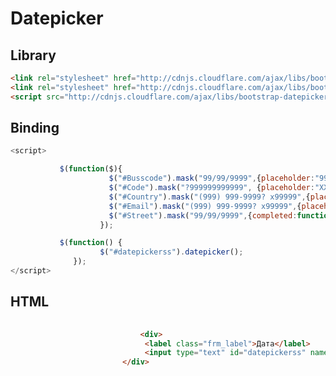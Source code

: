 
# Datepicker

## Library

```html
<link rel="stylesheet" href="http://cdnjs.cloudflare.com/ajax/libs/bootstrap-datepicker/1.3.0/css/datepicker.min.css" />
<link rel="stylesheet" href="http://cdnjs.cloudflare.com/ajax/libs/bootstrap-datepicker/1.3.0/css/datepicker3.min.css" />
<script src="http://cdnjs.cloudflare.com/ajax/libs/bootstrap-datepicker/1.3.0/js/bootstrap-datepicker.min.js"></script>
```

## Binding
```js
<script>

		   $(function($){
					  $("#Busscode").mask("99/99/9999",{placeholder:"99/99/9999"});
					  $("#Code").mask("?999999999999", {placeholder:"XXXXXXXXXXXX"});
					  $("#Country").mask("(999) 999-9999? x99999",{placeholder:"XXXXXXXXX"});
					  $("#Email").mask("(999) 999-9999? x99999",{placeholder:"XXXXXXXXX"});
					  $("#Street").mask("99/99/9999",{completed:function(){alert("You typed the following: "+this.val());}});
					});  

		   $(function() {
    				$("#datepickerss").datepicker();
			  });
</script>                        
```

## HTML
```html
			   
					         <div>
							  <label class="frm_label">Дата</label>
							  <input type="text" id="datepickerss" name="datetime"/>
						 </div>           
```


	                                                                                                                                   
